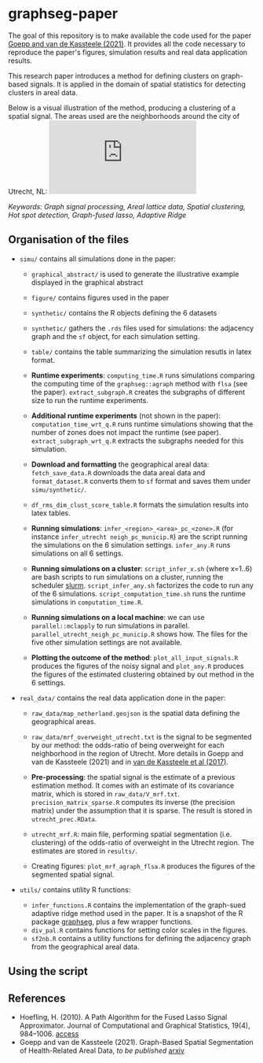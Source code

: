 # graphseg-paper

The goal of this repository is to make available the code used for the paper [Goepp and van de Kassteele (2021)](https://arxiv.org/abs/2206.06752).
It provides all the code necessary to reproduce the paper's figures, simulation results and real data application results.

This research paper introduces a method for defining clusters on graph-based signals. It is applied in the domain of spatial statistics for detecting clusters in areal data. 

Below is a visual illustration of the method, producing a clustering of a spatial signal. The areas used are the neighborhoods around the city of Utrecht, NL:
![graphical illustration of graphseg::agraph](https://github.com/goepp/graphseg-paper/blob/master/simu/figure/graphical_abstract/final_figure.pdf)

*Keywords: Graph signal processing, Areal lattice data, Spatial clustering, Hot spot detection, Graph-fused lasso, Adaptive Ridge*

## Organisation of the files

- `simu/` contains all simulations done in the paper:
	- `graphical_abstract/` is used to generate the illustrative example displayed in the graphical abstract
	- `figure/` contains figures used in the paper
	- `synthetic/` contains the R objects defining the 6 datasets
	- `synthetic/` gathers the `.rds` files  used for simulations: the adjacency graph and the `sf` object, for each simulation setting.
	- `table/` contains the table summarizing the simulation resutls in latex format.

	- **Runtime experiments**: `computing_time.R` runs simulations comparing the computing time of the `graphseg::agraph` method with `flsa` (see the paper). `extract_subgraph.R` creates the subgraphs of different size to run the runtime experiments.
	- **Additional runtime experiments** (not shown in the paper): `computation_time_wrt_q.R` runs runtime simulations showing that the number of zones does not impact the runtime (see paper). `extract_subgraph_wrt_q.R` extracts the subgraphs needed for this simulation.

	- **Download and formatting** the geographical areal data: `fetch_save_data.R` downloads the data areal data and `format_dataset.R` converts them to `sf` format and saves them under `simu/synthetic/`.
	- `df_rms_dim_clust_score_table.R` formats the simulation results into latex tables.

	- **Running simulations**: `infer_<region>_<area>_pc_<zone>.R` (for instance `infer_utrecht neigh_pc_municip.R`) are the script running the simulations on the 6 simulation settings. `infer_any.R` runs simulations on all 6 settings.
	- **Running simulations on a cluster**: `script_infer_x.sh` (where x=1..6) are bash scripts to run simulations on a cluster, running the scheduler [slurm](https://slurm.schedmd.com/). `script_infer_any.sh` factorizes the code to run any of the 6 simulations. `script_computation_time.sh` runs the runtime simulations in `computation_time.R`.
	- **Running simulations on a local machine**: we can use `parallel::mclapply` to run simulations in parallel. `parallel_utrecht_neigh_pc_municip.R` shows how. The files for the five other simulation settings are not available.

	- **Plotting the outcome of the method**: `plot_all_input_signals.R` produces the figures of the noisy signal and `plot_any.R` produces the figures of the estimated clustering obtained by out method in the 6 settings.

- `real_data/` contains the real data application done in the paper:

	- `raw_data/map_netherland.geojson` is the spatial data defining the geographical areas.
	- `raw_data/mrf_overweight_utrecht.txt` is the signal to be segmented by our method: the odds-ratio of being overweight for each neighborhood in the region of Utrecht. More details in Goepp and van de Kassteele (2021) and in [van de Kassteele et al (2017)](https://doi.org/10.1186/s12942-017-0097-5).

	- **Pre-processing**: the spatial signal is the estimate of a previous estimation method. It comes with an estimate of its covariance matrix, which is stored in `raw_data/V_mrf.txt`. ` precision_matrix_sparse.R` computes its inverse (the precision matrix) under the assumption that it is sparse. The result is stored in `utrecht_prec.RData`.

	- `utrecht_mrf.R`: main file, performing spatial segmentation (i.e. clustering) of the odds-ratio of overweight in the Utrecht region. The estimates are stored in `results/`.
	
	- Creating figures: `plot_mrf_agraph_flsa.R` produces the figures of the segmented spatial signal.

- `utils/` contains utility R functions:
	- `infer_functions.R` contains the implementation of the graph-sued adaptive ridge method used in the paper. It is a snapshot of the R package [graphseg](https://github.com/goepp/graphseg), plus a few wrapper functions.
	- `div_pal.R` contains functions for setting color scales in the figures.
	- `sf2nb.R` contains a utility functions for defining the adjacency graph from the geographical areal data.

## Using the script



## References
- Hoefling, H. (2010). A Path Algorithm for the Fused Lasso Signal Approximator. Journal of Computational and Graphical Statistics, 19(4), 984–1006. [access](http://www.jstor.org/stable/25765384)
- Goepp and van de Kassteele (2021). Graph-Based Spatial Segmentation of Health-Related Areal Data, *to be published* [arxiv](https://doi.org/10.48550/arXiv.2206.06752)

